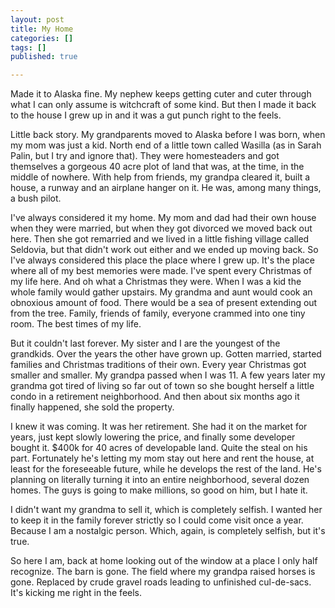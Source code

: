 ```yaml
---
layout: post
title: My Home
categories: []
tags: []
published: true

---
```

Made it to Alaska fine. My nephew keeps getting cuter and cuter through what I can only assume is witchcraft of some kind. But then I made it back to the house I grew up in and it was a gut punch right to the feels.

Little back story. My grandparents moved to Alaska before I was born, when my mom was just a kid. North end of a little town called Wasilla (as in Sarah Palin, but I try and ignore that). They were homesteaders and got themselves a gorgeous 40 acre plot of land that was, at the time, in the middle of nowhere. With help from friends, my grandpa cleared it, built a house, a runway and an airplane hanger on it. He was, among many things, a bush pilot.

I've always considered it my home. My mom and dad had their own house when they were married, but when they got divorced we moved back out here. Then she got remarried and we lived in a little fishing village called Seldovia, but that didn't work out either and we ended up moving back. So I've always considered this place the place where I grew up. It's the place where all of my best memories were made. I've spent every Christmas of my life here. And oh what a Christmas they were. When I was a kid the whole family would gather upstairs. My grandma and aunt would cook an obnoxious amount of food. There would be a sea of present extending out from the tree. Family, friends of family, everyone crammed into one tiny room. The best times of my life.

But it couldn't last forever. My sister and I are the youngest of the grandkids. Over the years the other have grown up. Gotten married, started families and Christmas traditions of their own. Every year Christmas got smaller and smaller. My grandpa passed when I was 11. A few years later my grandma got tired of living so far out of town so she bought herself a little condo in a retirement neighborhood. And then about six months ago it finally happened, she sold the property.

I knew it was coming. It was her retirement. She had it on the market for years, just kept slowly lowering the price, and finally some developer bought it. $400k for 40 acres of developable land. Quite the steal on his part. Fortunately he's letting my mom stay out here and rent the house, at least for the foreseeable future, while he develops the rest of the land. He's planning on literally turning it into an entire neighborhood, several dozen homes. The guys is going to make millions, so good on him, but I hate it.

I didn't want my grandma to sell it, which is completely selfish. I wanted her to keep it in the family forever strictly so I could come visit once a year. Because I am a nostalgic person. Which, again, is completely selfish, but it's true.

So here I am, back at home looking out of the window at a place I only half recognize. The barn is gone. The field where my grandpa raised horses is gone. Replaced by crude gravel roads leading to unfinished cul-de-sacs. It's kicking me right in the feels.